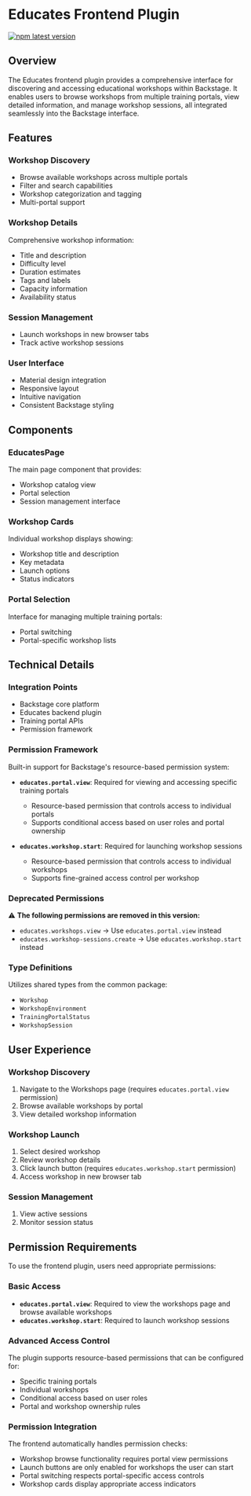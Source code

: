 # Educates Frontend Plugin

[![npm latest version](https://img.shields.io/npm/v/@terasky/backstage-plugin-educates/latest.svg)](https://www.npmjs.com/package/@terasky/backstage-plugin-educates)

## Overview

The Educates frontend plugin provides a comprehensive interface for discovering and accessing educational workshops within Backstage. It enables users to browse workshops from multiple training portals, view detailed information, and manage workshop sessions, all integrated seamlessly into the Backstage interface.

## Features

### Workshop Discovery
- Browse available workshops across multiple portals
- Filter and search capabilities
- Workshop categorization and tagging
- Multi-portal support

### Workshop Details
Comprehensive workshop information:

  - Title and description
  - Difficulty level
  - Duration estimates
  - Tags and labels
  - Capacity information
  - Availability status

### Session Management
- Launch workshops in new browser tabs
- Track active workshop sessions

### User Interface
- Material design integration
- Responsive layout
- Intuitive navigation
- Consistent Backstage styling

## Components

### EducatesPage
The main page component that provides:

- Workshop catalog view
- Portal selection
- Session management interface

### Workshop Cards
Individual workshop displays showing:

- Workshop title and description
- Key metadata
- Launch options
- Status indicators

### Portal Selection
Interface for managing multiple training portals:

- Portal switching
- Portal-specific workshop lists

## Technical Details

### Integration Points
- Backstage core platform
- Educates backend plugin
- Training portal APIs
- Permission framework

### Permission Framework
Built-in support for Backstage's resource-based permission system:

- **`educates.portal.view`**: Required for viewing and accessing specific training portals
  - Resource-based permission that controls access to individual portals
  - Supports conditional access based on user roles and portal ownership

- **`educates.workshop.start`**: Required for launching workshop sessions
  - Resource-based permission that controls access to individual workshops
  - Supports fine-grained access control per workshop

### Deprecated Permissions

⚠️ **The following permissions are removed in this version:**

- `educates.workshops.view` → Use `educates.portal.view` instead
- `educates.workshop-sessions.create` → Use `educates.workshop.start` instead

### Type Definitions
Utilizes shared types from the common package:

- `Workshop`
- `WorkshopEnvironment`
- `TrainingPortalStatus`
- `WorkshopSession`

## User Experience

### Workshop Discovery
1. Navigate to the Workshops page (requires `educates.portal.view` permission)
2. Browse available workshops by portal
3. View detailed workshop information

### Workshop Launch
1. Select desired workshop
2. Review workshop details
3. Click launch button (requires `educates.workshop.start` permission)
4. Access workshop in new browser tab

### Session Management
1. View active sessions
2. Monitor session status

## Permission Requirements

To use the frontend plugin, users need appropriate permissions:

### Basic Access
- **`educates.portal.view`**: Required to view the workshops page and browse available workshops
- **`educates.workshop.start`**: Required to launch workshop sessions

### Advanced Access Control
The plugin supports resource-based permissions that can be configured for:
- Specific training portals
- Individual workshops
- Conditional access based on user roles
- Portal and workshop ownership rules

### Permission Integration
The frontend automatically handles permission checks:
- Workshop browse functionality requires portal view permissions
- Launch buttons are only enabled for workshops the user can start
- Portal switching respects portal-specific access controls
- Workshop cards display appropriate access indicators
